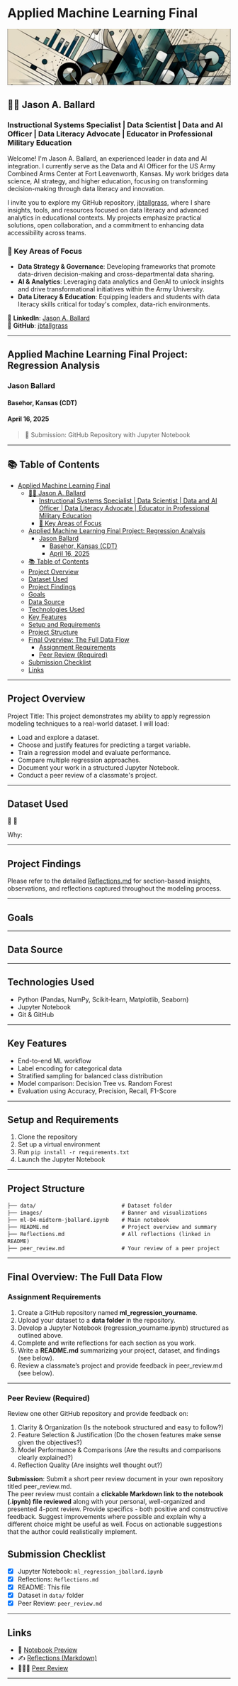 # Applied Machine Learning Final

![Banner](images/banner.png)

## 🧑‍💼 Jason A. Ballard  

### Instructional Systems Specialist | Data Scientist | Data and AI Officer | Data Literacy Advocate | Educator in Professional Military Education

Welcome! I'm Jason A. Ballard, an experienced leader in data and AI integration. I currently serve as the Data and AI Officer for the US Army Combined Arms Center at Fort Leavenworth, Kansas. My work bridges data science, AI strategy, and higher education, focusing on transforming decision-making through data literacy and innovation.

I invite you to explore my GitHub repository, [jbtallgrass](https://github.com/JBtallgrass?tab=repositories), where I share insights, tools, and resources focused on data literacy and advanced analytics in educational contexts. My projects emphasize practical solutions, open collaboration, and a commitment to enhancing data accessibility across teams.

### 🔑 Key Areas of Focus

- **Data Strategy & Governance**: Developing frameworks that promote data-driven decision-making and cross-departmental data sharing.  
- **AI & Analytics**: Leveraging data analytics and GenAI to unlock insights and drive transformational initiatives within the Army University.  
- **Data Literacy & Education**: Equipping leaders and students with data literacy skills critical for today's complex, data-rich environments.  

📍 **LinkedIn**: [Jason A. Ballard](https://www.linkedin.com/in/jasonaballard)  
📍 **GitHub**: [jbtallgrass](https://github.com/JBtallgrass)

---

## Applied Machine Learning Final Project: Regression Analysis

### Jason Ballard

#### Basehor, Kansas (CDT)

#### April 16, 2025  

> 📁 Submission: GitHub Repository with Jupyter Notebook

---

## 📚 Table of Contents

- [Applied Machine Learning Final](#applied-machine-learning-final)
  - [🧑‍💼 Jason A. Ballard](#-jason-a-ballard)
    - [Instructional Systems Specialist | Data Scientist | Data and AI Officer | Data Literacy Advocate | Educator in Professional Military Education](#instructional-systems-specialist--data-scientist--data-and-ai-officer--data-literacy-advocate--educator-in-professional-military-education)
    - [🔑 Key Areas of Focus](#-key-areas-of-focus)
  - [Applied Machine Learning Final Project: Regression Analysis](#applied-machine-learning-final-project-regression-analysis)
    - [Jason Ballard](#jason-ballard)
      - [Basehor, Kansas (CDT)](#basehor-kansas-cdt)
      - [April 16, 2025](#april-16-2025)
  - [📚 Table of Contents](#-table-of-contents)
  - [Project Overview](#project-overview)
  - [Dataset Used](#dataset-used)
  - [Project Findings](#project-findings)
  - [Goals](#goals)
  - [Data Source](#data-source)
  - [Technologies Used](#technologies-used)
  - [Key Features](#key-features)
  - [Setup and Requirements](#setup-and-requirements)
  - [Project Structure](#project-structure)
  - [Final Overview: The Full Data Flow](#final-overview-the-full-data-flow)
    - [Assignment Requirements](#assignment-requirements)
    - [Peer Review (Required)](#peer-review-required)
  - [Submission Checklist](#submission-checklist)
  - [Links](#links)

---

## Project Overview

Project Title:
This project demonstrates my ability to apply regression modeling techniques to a real-world dataset. I will load:

- Load and explore a dataset.
- Choose and justify features for predicting a target variable.
- Train a regression model and evaluate performance.
- Compare multiple regression approaches.
- Document your work in a structured Jupyter Notebook.
- Conduct a peer review of a classmate's project.

---

## Dataset Used

🥇 🏡

Why:

---

## Project Findings

Please refer to the detailed [Reflections.md](reflections.md) for section-based insights, observations, and reflections captured throughout the modeling process.

---

## Goals

---

## Data Source

---

## Technologies Used

- Python (Pandas, NumPy, Scikit-learn, Matplotlib, Seaborn)
- Jupyter Notebook
- Git & GitHub

---

## Key Features

- End-to-end ML workflow
- Label encoding for categorical data
- Stratified sampling for balanced class distribution
- Model comparison: Decision Tree vs. Random Forest
- Evaluation using Accuracy, Precision, Recall, F1-Score

---

## Setup and Requirements

1. Clone the repository
2. Set up a virtual environment  
3. Run `pip install -r requirements.txt`  
4. Launch the Jupyter Notebook

---

## Project Structure

```plaintext
├── data/                           # Dataset folder
├── images/                         # Banner and visualizations
├── ml-04-midterm-jballard.ipynb    # Main notebook
├── README.md                       # Project overview and summary
├── Reflections.md                  # All reflections (linked in README)
├── peer_review.md                  # Your review of a peer project
```

---

## Final Overview: The Full Data Flow

### Assignment Requirements

1. Create a GitHub repository named **ml_regression_yourname**.  
2. Upload your dataset to a **data folder** in the repository.  
3. Develop a Jupyter Notebook (regression_yourname.ipynb) structured as outlined above.  
4. Complete and write reflections for each section as you work.
5. Write a **README.md** summarizing your project, dataset, and findings (see below).
6. Review a classmate’s project and provide feedback in peer_review.md (see below).

---

### Peer Review (Required)

Review one other GitHub repository and provide feedback on:

1. Clarity & Organization (Is the notebook structured and easy to follow?)
1. Feature Selection & Justification (Do the chosen features make sense given the objectives?)
1. Model Performance & Comparisons (Are the results and comparisons clearly explained?)
1. Reflection Quality (Are insights well thought out?)

**Submission**: Submit a short peer review document in your own repository titled peer_review.md.  
The peer review must contain a **clickable Markdown link to the notebook (.ipynb) file reviewed** along with your personal, well-organized and presented 4-pont review.
Provide specifics - both positive and constructive feedback.
Suggest improvements where possible and explain why a different choice might be useful as well.
Focus on actionable suggestions that the author could realistically implement.

## Submission Checklist

- [x] Jupyter Notebook: `ml_regression_jballard.ipynb`
- [x] Reflections: `Reflections.md`
- [x] README: This file
- [x] Dataset in `data/` folder
- [x] Peer Review: `peer_review.md`

---

## Links

- 📘 [Notebook Preview](ml-04-midterm-jballard.ipynb)  
- ✍️ [Reflections (Markdown)](Reflections.md)  
- 🧑‍🤝‍🧑 [Peer Review](peer_review.md)

---
